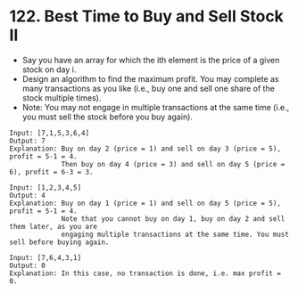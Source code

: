 # 122. Best Time to Buy and Sell Stock II
* Say you have an array for which the ith element is the price of a given stock on day i.
* Design an algorithm to find the maximum profit. You may complete as many transactions as you like (i.e., buy one and sell one share of the stock multiple times).
* Note: You may not engage in multiple transactions at the same time (i.e., you must sell the stock before you buy again).
```text
Input: [7,1,5,3,6,4]
Output: 7
Explanation: Buy on day 2 (price = 1) and sell on day 3 (price = 5), profit = 5-1 = 4.
             Then buy on day 4 (price = 3) and sell on day 5 (price = 6), profit = 6-3 = 3.

Input: [1,2,3,4,5]
Output: 4
Explanation: Buy on day 1 (price = 1) and sell on day 5 (price = 5), profit = 5-1 = 4.
             Note that you cannot buy on day 1, buy on day 2 and sell them later, as you are
             engaging multiple transactions at the same time. You must sell before buying again.

Input: [7,6,4,3,1]
Output: 0
Explanation: In this case, no transaction is done, i.e. max profit = 0.
```